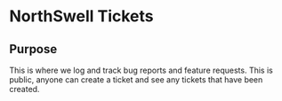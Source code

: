 # NorthSwell Tickets

## Purpose

This is where we log and track bug reports and feature requests. This is public, anyone can create a ticket and see any tickets that have been created.

